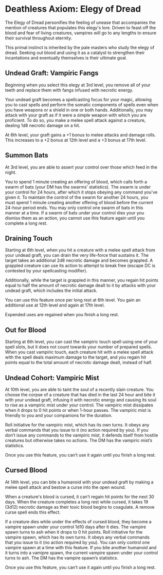 # Deathless Axiom: Elegy of Dread
The Elegy of Dread personifies the feeling of unease that accompanies the mention of creatures that populates this elegy's lore. Driven to feast off the blood and fear of living creatures, vampires will go to any lengths to ensure their survival throughout eternity.

This primal instinct is inherited by the pale masters who study the elegy of dread. Seeking out blood and using it as a catalyst to strengthen their incantations and eventually themselves is their ultimate goal.

## Undead Graft: Vampiric Fangs
Beginning when you select this elegy at 3rd level, you remove all of your teeth and replace them with fangs infused with necrotic energy.

Your undead graft becomes a spellcasting focus for your magic, allowing you to cast spells and perform the somatic components of spells even when you have weapons or a shield in one or both hands. Additionally, you may attack with your graft as if it were a simple weapon with which you are proficient. To do so, you make a melee spell attack against a creature, dealing 1d8 necrotic damage on a hit.

At 6th level, your graft gains a +1 bonus to melee attacks and damage rolls. This increases to a +2 bonus at 12th level and a +3 bonus at 17th level.

## Summon Bats
At 3rd level, you are able to assert your control over those which feed in the night.

You to spend 1 minute creating an offering of blood, which calls forth a swarm of bats (your DM has the swarms' statistics). The swarm is under your control for 24 hours, after which it stops obeying any command you've given it. To maintain the control of the swarm for another 24 hours, you must spend 1 minute creating another offering of blood before the current 24-hour period ends. You may only control one swarm of bats in this manner at a time. If a swarm of bats under your control dies your you dismiss them as an action, you cannot use this feature again until you complete a long rest.

## Draining Touch
Starting at 6th level, when you hit a creature with a melee spell attack from your undead graft, you can drain the very life-force that sustains it. The target takes an additional 2d8 necrotic damage and becomes grappled. A grappled creature can use its action to attempt to break free (escape DC is contested by your spellcasting modifier).

Additionally, while the target is grappled in this manner, you regain hit points equal to half the amount of necrotic damage dealt to it by attacks with your undead graft, which includes the initial attack.

You can use this feature once per long rest at 6th level. You gain an additional use at 12th level and again at 17th level.

Expended uses are regained when you finish a long rest.

## Out for Blood
Starting at 6th level, you can cast the vampiric touch spell using one of your spell slots, but it does not count towards your number of prepared spells. When you cast vampiric touch, each creature hit with a melee spell attack with the spell deals maximum damage to the target, and you regain hit points equal to the total amount of necrotic damage dealt, instead of half.

## Undead Cohort: Vampiric Mist
At 10th level, you are able to taint the soul of a recently slain creature. You choose the corpse of a creature that has died in the last 24 hour and bite it with your undead graft, infusing it with necrotic energy and causing its soul to rise as a vampiric mist under your control. The vampiric mist dissipates when it drops to 0 hit points or when 1-hour passes. The vampiric mist is friendly to you and your companions for the duration.

Roll initiative for the vampiric mist, which has its own turns. It obeys any verbal commands that you issue to it (no action required by you). If you don’t issue any commands to the vampiric mist, it defends itself from hostile creatures but otherwise takes no actions. The DM has the vampiric mist’s statistics.

Once you use this feature, you can’t use it again until you finish a long rest.

## Cursed Blood
At 14th level, you can bite a humanoid with your undead graft by making a melee spell attack and bestow a curse into the open wound. 

When a creature's blood is cursed, it can’t regain hit points for the next 30 days. When the creature completes a long rest while cursed, it takes 19 (3d12) necrotic damage as their toxic blood begins to coagulate. A remove curse spell ends this effect.

If a creature dies while under the effects of cursed blood, they become a vampire spawn under your control 1d10 days after it dies. The vampire spawn turns to ash when it drops to 0 hit points. Roll initiative for the vampire spawn, which has its own turns. It obeys any verbal commands that you issue to it (no action required by you). You can only control one vampire spawn at a time with this feature. If you bite another humanoid and it turns into a vamipre spawn, the current vampire spawn under your control turns to ash. The DM has the vampire spawn’s statistics.

Once you use this feature, you can’t use it again until you finish a long rest.


